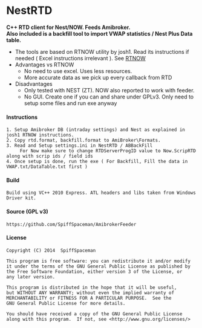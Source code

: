 NestRTD
=======

**C++ RTD client for Nest/NOW. Feeds Amibroker.  
Also included is a backfill tool to import VWAP statistics / Nest Plus Data table.**  

  * The tools are based on RTNOW utility by josh1. Read its instructions if needed ( Excel instructions irrelevant ).
    See [RTNOW](http://www.traderji.com/intraday/82733-free-realtime-data-now-nest-odin-trade-tiger-google-yahoo-amibroker-fcharts-ms.html)  
  * Advantages vs RTNOW  
    - No need to use excel. Uses less resources.
    - More accurate data as we pick up every callback from RTD  
  * Disadvantages  
    - Only tested with NEST (ZT). NOW also reported to work with feeder.
    - No GUI. Create one if you can and share under GPLv3. Only need to setup some files and run exe anyway  

#### Instructions        
    1. Setup Amibroker DB (intraday settings) and Nest as explained in josh1 RTNOW instructions.
    2. Copy rtd.format, backfill.format to AmiBroker\Formats.
    3. Read and Setup settings.ini in NestRTD / ABBackFill    
         For Now make sure to change RTDServerProgID value to Now.ScripRTD along with scrip ids / field ids    
    4. Once setup is done, run the exe ( For Backfill, Fill the data in VWAP.txt/DataTable.txt first )

#### Build
    Build using VC++ 2010 Express. ATL headers and libs taken from Windows Driver kit.

#### Source (GPL v3)
    https://github.com/SpiffSpaceman/AmibrokerFeeder

#### License
    Copyright (C) 2014  SpiffSpaceman

    This program is free software: you can redistribute it and/or modify
    it under the terms of the GNU General Public License as published by
    the Free Software Foundation, either version 3 of the License, or
    any later version.

    This program is distributed in the hope that it will be useful,
    but WITHOUT ANY WARRANTY; without even the implied warranty of
    MERCHANTABILITY or FITNESS FOR A PARTICULAR PURPOSE.  See the
    GNU General Public License for more details.

    You should have received a copy of the GNU General Public License
    along with this program.  If not, see <http://www.gnu.org/licenses/>
